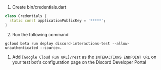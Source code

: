 1. Create bin/credentials.dart

```dart
class Credentials {
  static const applicationPublicKey = '*****';
}
```

2. Run the following command

`gcloud beta run deploy discord-interactions-test --allow-unauthenticated --source=.`

1. Add `[Google Cloud Run URL]/rest` as the `INTERACTIONS ENDPOINT URL` on your test bot's configuration page on the Discord Developer Portal